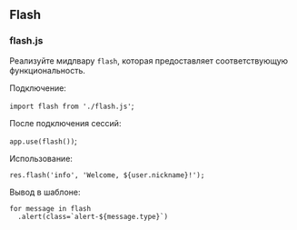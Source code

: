 ## Flash

### flash.js

Реализуйте мидлвару `flash`, которая предоставляет соответствующую функциональность.

Подключение:

`import flash from './flash.js'`;

После подключения сессий:

`app.use(flash())`;

Использование:

`res.flash('info', 'Welcome, ${user.nickname}!');`

Вывод в шаблоне:

```
for message in flash
  .alert(class=`alert-${message.type}`)
```
